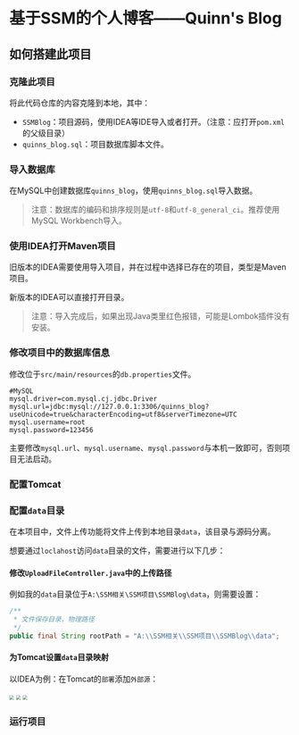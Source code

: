 # 基于SSM的个人博客——Quinn's Blog

## 如何搭建此项目

### 克隆此项目

将此代码仓库的内容克隆到本地，其中：

- `SSMBlog`：项目源码，使用IDEA等IDE导入或者打开。（注意：应打开`pom.xml`的父级目录）
- `quinns_blog.sql`：项目数据库脚本文件。

### 导入数据库

在MySQL中创建数据库`quinns_blog`，使用`quinns_blog.sql`导入数据。

> 注意：数据库的编码和排序规则是`utf-8`和`utf-8_general_ci`。推荐使用MySQL Workbench导入。

### 使用IDEA打开Maven项目

旧版本的IDEA需要使用导入项目，并在过程中选择已存在的项目，类型是Maven项目。

新版本的IDEA可以直接打开目录。

> 注意：导入完成后，如果出现Java类里红色报错，可能是Lombok插件没有安装。

### 修改项目中的数据库信息

修改位于`src/main/resources`的`db.properties`文件。

```properties
#MySQL
mysql.driver=com.mysql.cj.jdbc.Driver
mysql.url=jdbc:mysql://127.0.0.1:3306/quinns_blog?useUnicode=true&characterEncoding=utf8&serverTimezone=UTC
mysql.username=root
mysql.password=123456
```

主要修改`mysql.url`、`mysql.username`、`mysql.password`与本机一致即可，否则项目无法启动。

### 配置Tomcat

### 配置`data`目录

在本项目中，文件上传功能将文件上传到本地目录`data`，该目录与源码分离。

想要通过`loclahost`访问`data`目录的文件，需要进行以下几步：

#### 修改`UploadFileController.java`中的上传路径

例如我的`data`目录位于`A:\SSM相关\SSM项目\SSMBlog\data`，则需要设置：

```java
/**
 * 文件保存目录，物理路径
 */
public final String rootPath = "A:\\SSM相关\\SSM项目\\SSMBlog\\data";
```

#### 为Tomcat设置`data`目录映射

以IDEA为例：在Tomcat的`部署`添加`外部源`：

<img src="https://raw.githubusercontent.com/Direct5dom/imageDB/main/202206021032680.png" style="zoom:50%;" />

<img src="https://raw.githubusercontent.com/Direct5dom/imageDB/main/img/202206051055408.png" style="zoom:50%;" />

<img src="https://raw.githubusercontent.com/Direct5dom/imageDB/main/202206021033352.png" style="zoom:50%;" />

### 运行项目